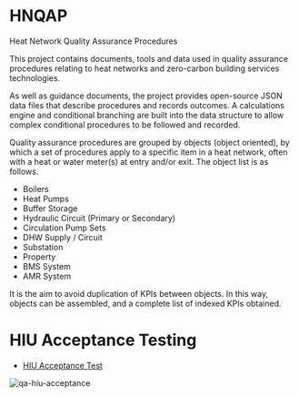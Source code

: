 # HNQAP
Heat Network Quality Assurance Procedures

This project contains documents, tools and data used in quality assurance procedures relating to heat networks and zero-carbon building services technologies.

As well as guidance documents, the project provides open-source JSON data files that describe procedures and records outcomes. A calculations engine and conditional branching are built into the data structure to allow complex conditional procedures to be followed and recorded.    

Quality assurance procedures are grouped by objects (object oriented), by which a set of procedures apply to a specific item in a heat network, often with a heat or water meter(s) at entry and/or exit.  The object list is as follows.

* Boilers
* Heat Pumps
* Buffer Storage
* Hydraulic Circuit (Primary or Secondary)
* Circulation Pump Sets
* DHW Supply / Circuit
* Substation
* Property
* BMS System 
* AMR System 
  
It is the aim to avoid duplication of KPIs between objects.  In this way, objects can be assembled, and a complete list of indexed KPIs obtained.
  

# HIU Acceptance Testing

* [HIU Acceptance Test](https://heatweb.b-cdn.net/browserware/hwforms5.html?loadCID=bafkreibb3h2appcsvztmvfz4eiybfudqlf3bfaobrsjcly63pp6i5vgygi)
  
![qa-hiu-acceptance](https://github.com/heatweb/HNQAP/assets/7034068/532226b9-1e73-4eb1-b0bd-0a37d4f339c8)


